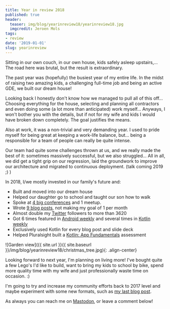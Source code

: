 ```yaml
---
title: Year in review 2018
published: true
header:
  teaser: img/blog/yearinreview18/yearinreview18.jpg
  imgcredit: Jeroen Mols
tags:
- review
date: '2019-01-01'
slug: yearinreview
---
```


Sitting in our own couch, in our own house, kids safely asleep upstairs,... The road here was brutal, but the result is extraordinary.

The past year was (hopefully) the busiest year of my entire life. In the midst of raising two amazing kids, a challenging full-time job and being an active GDE, we built our dream house!

Looking back I honestly don't know how we managed to pull all of this off... Choosing everything for the house, selecting and planning all contractors and even doing some (a lot more than anticipated) work myself... Anyways, I won't bother you with the details, but if not for my wife and kids I would have broken down completely. The goal justifies the means.

Also at work, it was a non-trivial and very demanding year. I used to pride myself for being great at keeping a work-life balance, but... being a responsible for a team of people can really be quite intense.

Our team had quite some challenges thrown at us, and we really made the best of it: sometimes massively successful, but we also struggled... All in all, we did get a tight grip on our regression, laid the groundwork to improve our architecture and migrated to continuous deployment. (talk coming 2019 ;) )

In 2018, I/we mostly invested in our family's future and:

- Built and moved into our dream house  
- Helped our daughter go to school and taught our son how to walk
- Spoke at [4 big conferences](https://jeroenmols.com/speaking/) and 1 meetup.
- Wrote [9 blog posts](http://jeroenmols.com/blog/), not making my goal of 1 per month
- Almost double my [Twitter](https://twitter.com/molsjeroen) followers to more than 3620
- Got 6 times featured in [Android weekly](http://androidweekly.net/search?keyword=jeroen+mols&commit=Search) and several times in [Kotlin weekly](http://mailchi.mp/kotlinweekly/kotlin-weekly-118)
- Exclusively used Kotlin for every blog post and slide deck
- Helped Pluralsight built a [Kotlin: App Fundamentals](https://app.pluralsight.com/score/skill-assessment/kotlin-app-fundamentals/intro?context=skills#/v2/landing) assessment

![Garden view]({{ site.url }}{{ site.baseurl }}/img/blog/yearinreview18/christmas_tree.jpg){: .align-center}

Looking forward to next year, I'm planning on living more! I've bought quite a few Lego's I'd like to build, want to bring my kids to school by bike, spend more quality time with my wife and just professionally waste time on occasion. :)

I'm going to try and increase my community efforts back to 2017 level and maybe experiment with some new formats, such as [my last blog post](https://jeroenmols.com/blog/2018/12/06/fixthetest/).

As always you can reach me on [Mastodon](https://androiddev.social/@Jeroenmols), or leave a comment below!
